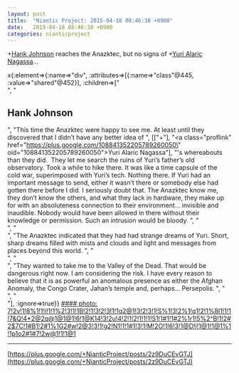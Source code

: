 ```yaml
---
layout: post
title:  "Niantic Project: 2015-04-18 08:46:38 +0900"
date:   2015-04-18 08:46:38 +0900
categories: nianticproject
---
```

+[Hank Johnson](https://plus.google.com/117792105926525258257 "") reaches the Anazktec, but no signs of +[Yuri Alaric Nagassa](https://plus.google.com/108841352205789260050 "")...

x{:element=>{:name=>"div", :attributes=>[{:name=>"class"@445, :value=>"shared"@452}], :children=>["<br />", "<h2>Hank Johnson</h2>", "This time the Anazktec were happy to see me. At least until they discovered that I didn’t have any better idea of ", [["+"], "<a class=\"proflink\" href=\"https://plus.google.com/108841352205789260050\" oid=\"108841352205789260050\">Yuri Alaric Nagassa</a>"], "'s whereabouts than they did.  They let me search the ruins of Yuri’s father’s old observatory. Took a while to hike there. It was like a time capsule of the cold war, superimposed with Yuri’s tech. Nothing there. If Yuri had an important message to send, either it wasn’t there or somebody else had gotten there before I did. I seriously doubt that. The Anazktec know me, they don’t know the others, and what they lack in hardware, they make up for with an absoluteness connection to their environment... invisible and inaudible. Nobody would have been allowed in there without their knowledge or permission. Such an intrusion would be bloody. ", "<br />", "<br />", "The Anazktec indicated that they had had strange dreams of Yuri. Short, sharp dreams filled with mists and clouds and light and messages from places beyond this world. ", "<br />", "<br />", "They wanted to take me to the Valley of the Dead. That would be dangerous right now. I am considering the risk. I have every reason to believe that it is as powerful an anomalous presence as either the Afghan Anomaly, the Congo Crater, Jahan’s temple and, perhaps... Persepolis. ", "<br />", "<br />"], :ignore=>true}}
[#### photo: 7!2v!1!8%1!1!i!1!1%2!3!1!1B!2!1!3!2!3!1!1q2@1!3!2!3!1!S%1!3!2%1!q1!2!1%8I1!1!1!7&amp;Q!4*2@2q@1@1@1!6!1@K$1$4!3!2u!4!2!1!2!1!1!1!S1!1#1!1#2%1r1!5%2^B!1!2#2$7C!1#B1!2#1%1G2#w!2@3!3!1!g2!N1!1!1#1!3!1!M!2O!1!6!3!1@D!j!1@1!1@1%1!1p1o2#1#7!2w@1!1!1@1](https://lh3.googleusercontent.com/-4Gw9fjdEjDA/VTGYj2fs7BI/AAAAAAAACho/3XMiOq8WqHs/w1280-h720/Vision.jpg "")
- - -
[https://plus.google.com/+NianticProject/posts/2z9DuCEvGTJ](https://plus.google.com/+NianticProject/posts/2z9DuCEvGTJ)
